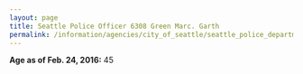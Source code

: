 ```yaml
---
layout: page
title: Seattle Police Officer 6308 Green Marc. Garth
permalink: /information/agencies/city_of_seattle/seattle_police_department/copbook/6308/
---
```


**Age as of Feb. 24, 2016:** 45
